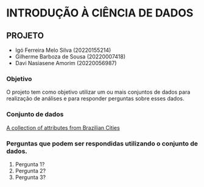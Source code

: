 # INTRODUÇÃO À CIÊNCIA DE DADOS
## PROJETO
- Igó Ferreira Melo Silva (20220155214)
- Gilherme Barboza de Sousa (20220007418)
- Davi Nasiasene Amorim (20220056987)
### Objetivo
O projeto tem como objetivo utilizar um ou mais conjuntos de dados para realização de análises e para responder perguntas sobre esses dados.
### Conjunto de dados
<a href="https://www.kaggle.com/datasets/crisparada/brazilian-cities?select=BRAZIL_CITIES.csv" target="_blank">A collection of attributes from Brazilian Cities</a>
### Perguntas que podem ser respondidas utilizando o conjunto de dados.
1. Pergunta 1?
2. Pergunta 2?
3. Pergunta 3?
